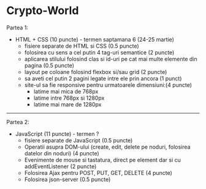 # Crypto-World
Partea 1:
- HTML + CSS (10 puncte) - termen saptamana 6 (24-25 martie)
  - fisiere separate de HTML si CSS (0.5 puncte)
  - folosirea cu sens a cel putin 4 tag-uri semantice (2 puncte)
  - aplicarea stilului folosind clas si id-uri pe cat mai multe elemente din pagina (0.5 puncte)
  - layout pe coloane folosind flexbox si/sau grid (2 puncte)
  - sa aveti cel putin 2 pagini legate intre ele prin ancora (1 punct)
  - site-ul sa fie responsive pentru urmatoarele dimensiuni:(4 puncte)
    - latime mai mica de 768px
    - latime intre 768px si 1280px
    - latime mai mare de 1280px 
---
Partea 2:
- JavaScript (11 puncte) - termen ?
  - fisiere separate de JavaScript (0.5 puncte)
  - Operatii asupra DOM-ului (create, edit, delete pe noduri, folosirea datelor din noduri) (4 puncte)
  - Evenimente de mouse si tastatura, direct pe element dar si cu addEventListener (2 puncte)
  - Folosirea Ajax pentru POST, PUT, GET, DELETE (4 puncte)
  - Folosirea json-server (0.5 puncte)
